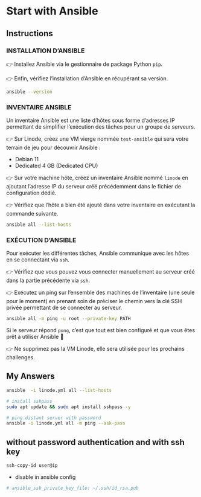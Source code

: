 # Start with Ansible

## Instructions

### INSTALLATION D’ANSIBLE

👉 Installez Ansible via le gestionnaire de package Python `pip`.

👉 Enfin, vérifiez l’installation d’Ansible en récupérant sa version.

```sh
ansible --version
```

### INVENTAIRE ANSIBLE

Un inventaire Ansible est une liste d’hôtes sous forme d’adresses IP permettant de simplifier l’exécution des tâches pour un groupe de serveurs.

👉 Sur Linode, créez une VM vierge nommée `test-ansible` qui sera votre terrain de jeu pour découvrir Ansible :

- Debian 11
- Dedicated 4 GB (Dedicated CPU)

👉 Sur votre machine hôte, créez un inventaire Ansible nommé `linode` en ajoutant l’adresse IP du serveur créé précédemment dans le fichier de configuration dédié.

👉 Vérifiez que l’hôte a bien été ajouté dans votre inventaire en exécutant la commande suivante.

```sh
ansible all --list-hosts
```

### EXÉCUTION D’ANSIBLE

Pour exécuter les différentes tâches, Ansible communique avec les hôtes en se connectant via `ssh`.

👉 Vérifiez que vous pouvez vous connecter manuellement au serveur créé dans la partie précédente via `ssh`.

👉 Exécutez un ping sur l’ensemble des machines de l’inventaire (une seule pour le moment) en prenant soin de préciser le chemin vers la clé SSH privée permettant de se connecter au serveur.

```sh
ansible all -m ping -u root --private-key PATH
```

Si le serveur répond `pong`, c’est que tout est bien configuré et que vous êtes prêt à utiliser Ansible 🚀

👉 Ne supprimez pas la VM Linode, elle sera utilisée pour les prochains challenges.

## My Answers

```sh
ansible  -i linode.yml all --list-hosts

# install sshpass
sudo apt update && sudo apt install sshpass -y

# ping distant server with password
ansible -i linode.yml all -m ping --ask-pass

```

## without password authentication and with ssh key

```sh
ssh-copy-id user@ip
```

- disable in ansible config

```yaml
# ansible_ssh_private_key_file: ~/.ssh/id_rsa.pub
```
